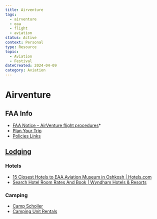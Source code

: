 ```yaml
---
title: Airventure
tags:
  - airventure
  - eaa
  - flight
  - aviation
status: Active
context: Personal
type: Resource
topic:
  - Aviation
  - Festival
dateCreated: 2024-04-09
category: Aviation
---
```

# Airventure
## FAA Info
- [FAA Notice – AirVenture flight procedures](https://www.eaa.org/airventure/eaa-fly-in-flying-to-oshkosh/eaa-airventure-oshkosh-notam)*
- [Plan Your Trip](https://www.eaa.org/airventure/plan-your-eaa-airventure-trip)
- [Policies Links](https://www.eaa.org/airventure/about-eaa-airventure-oshkosh/policies)
## [Lodging](https://www.eaa.org/airventure/plan-your-eaa-airventure-trip/eaa-camping-and-lodging/eaa-lodging)
###   Hotels
- [15 Closest Hotels to EAA Aviation Museum in Oshkosh | Hotels.com](https://www.hotels.com/de1668062/hotels-near-eaa-airventure-museum-oshkosh-united-states-of-america/?dateless=true&destinationid=1668062&locale=en_US&pos=HCOM_US&siteid=300000001&rffrid=sem.hcom.US.google.003.00.02.LM.s.kwrd=c.496739831923.114637106585.11848095806..kwd-784477247451.9017306..hotels%20near%20eaa%20airventure.CjwKCAjwrZOXBhACEiwA0EoRD-CnmXmJDhCGHAPmep_N8yErqv1hYEYbtE5ZDGKWslzsxGAFYg5nrBoCKWIQAvD_BwE.aw.ds&PSRC=&semcid=HCOM-US.UB.GOOGLE.LM-c-EN.HOTEL&SEMDTL=a111848095806.b1114637106585.g1kwd-784477247451.l1.e1c.m1CjwKCAjwrZOXBhACEiwA0EoRD-CnmXmJDhCGHAPmep_N8yErqv1hYEYbtE5ZDGKWslzsxGAFYg5nrBoCKWIQAvD_BwE.r1a5e377136bf8e587358bb87343b0d3137a1d19b51d0921f80c0ee385a2926253.c1.j19017306.k1.d1496739831923.h1e.i1.n1.o1.p1.q1.s1.t1.x1.f1.u1.v1.w1&gclid=CjwKCAjwrZOXBhACEiwA0EoRD-CnmXmJDhCGHAPmep_N8yErqv1hYEYbtE5ZDGKWslzsxGAFYg5nrBoCKWIQAvD_BwE)
- [Search Hotel Room Rates And Book | Wyndham Hotels & Resorts](https://www.wyndhamhotels.com/hotels/oshkosh-wisconsin?brand_id=BH)
### Camping
- [Camp Scholler](https://www.eaa.org/airventure/plan-your-eaa-airventure-trip/eaa-camping-and-lodging/camp-scholler)
- [Camping Unit Rentals](https://www.eaa.org/airventure/plan-your-eaa-airventure-trip/eaa-camping-and-lodging/camp-scholler/camping-unit-rentals)

